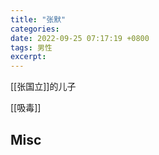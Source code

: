 ```yaml
---
title: "张默"
categories: 
date: 2022-09-25 07:17:19 +0800
tags: 男性
excerpt: 
---
```




[[张国立]]的儿子


[[吸毒]]


## Misc



